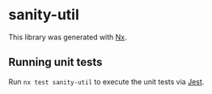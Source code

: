# sanity-util

This library was generated with [Nx](https://nx.dev).

## Running unit tests

Run `nx test sanity-util` to execute the unit tests via [Jest](https://jestjs.io).
